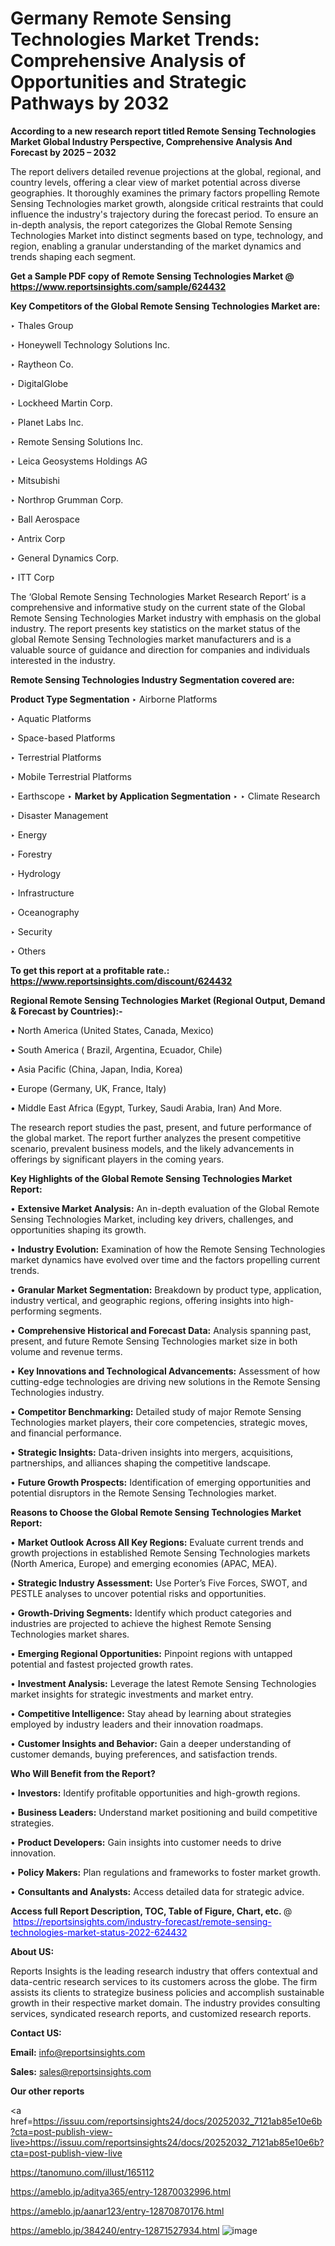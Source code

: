 # Germany Remote Sensing Technologies Market Trends: Comprehensive Analysis of Opportunities and Strategic Pathways by 2032

<strong>According to a new research report titled Remote Sensing Technologies Market Global Industry Perspective, Comprehensive Analysis And Forecast by 2025 – 2032</strong>

The report delivers detailed revenue projections at the global, regional, and country levels, offering a clear view of market potential across diverse geographies. It thoroughly examines the primary factors propelling Remote Sensing Technologies market growth, alongside critical restraints that could influence the industry's trajectory during the forecast period. To ensure an in-depth analysis, the report categorizes the Global Remote Sensing Technologies Market into distinct segments based on type, technology, and region, enabling a granular understanding of the market dynamics and trends shaping each segment.

<strong>Get a Sample PDF copy of Remote Sensing Technologies Market </strong><strong>@<a href=https://www.reportsinsights.com/sample/624432 style=color:#0000ff;> https://www.reportsinsights.com/sample/624432</a></strong></font>

<strong>Key Competitors of the Global Remote Sensing Technologies Market are:</strong>

‣ Thales Group

‣ Honeywell Technology Solutions Inc.

‣ Raytheon Co.

‣ DigitalGlobe

‣ Lockheed Martin Corp.

‣ Planet Labs Inc.

‣ Remote Sensing Solutions Inc.

‣ Leica Geosystems Holdings AG

‣ Mitsubishi

‣ Northrop Grumman Corp.

‣ Ball Aerospace

‣ Antrix Corp

‣ General Dynamics Corp.

‣ ITT Corp

The ‘Global Remote Sensing Technologies Market Research Report’ is a comprehensive and informative study on the current state of the Global Remote Sensing Technologies Market industry with emphasis on the global industry. The report presents key statistics on the market status of the global Remote Sensing Technologies market manufacturers and is a valuable source of guidance and direction for companies and individuals interested in the industry.

<strong>Remote Sensing Technologies Industry Segmentation covered are:</strong>

<strong>Product Type Segmentation</strong>
‣
Airborne Platforms

‣ Aquatic Platforms

‣ Space-based Platforms

‣ Terrestrial Platforms

‣ Mobile Terrestrial Platforms

‣ Earthscope
‣ 
<strong>Market by Application Segmentation</strong>
‣
‣  Climate Research

‣ Disaster Management

‣ Energy

‣ Forestry

‣ Hydrology

‣ Infrastructure

‣ Oceanography

‣ Security

‣ Others

<strong>To get this report at a profitable rate.: <a href=https://www.reportsinsights.com/discount/624432 style=color:#0000ff;>https://www.reportsinsights.com/discount/624432</a></strong></font>

<strong>Regional Remote Sensing Technologies Market (Regional Output, Demand &amp; Forecast by Countries):-</strong>

• North America (United States, Canada, Mexico)

• South America ( Brazil, Argentina, Ecuador, Chile)

• Asia Pacific (China, Japan, India, Korea)

• Europe (Germany, UK, France, Italy)

• Middle East Africa (Egypt, Turkey, Saudi Arabia, Iran) And More.

The research report studies the past, present, and future performance of the global market. The report further analyzes the present competitive scenario, prevalent business models, and the likely advancements in offerings by significant players in the coming years.

<strong>Key Highlights of the Global Remote Sensing Technologies Market Report:</strong>

• <strong>Extensive Market Analysis:</strong> An in-depth evaluation of the Global Remote Sensing Technologies Market, including key drivers, challenges, and opportunities shaping its growth.

• <strong>Industry Evolution:</strong> Examination of how the Remote Sensing Technologies market dynamics have evolved over time and the factors propelling current trends.

• <strong>Granular Market Segmentation:</strong> Breakdown by product type, application, industry vertical, and geographic regions, offering insights into high-performing segments.

• <strong>Comprehensive Historical and Forecast Data:</strong> Analysis spanning past, present, and future Remote Sensing Technologies market size in both volume and revenue terms.

• <strong>Key Innovations and Technological Advancements:</strong> Assessment of how cutting-edge technologies are driving new solutions in the Remote Sensing Technologies industry.

• <strong>Competitor Benchmarking:</strong> Detailed study of major Remote Sensing Technologies market players, their core competencies, strategic moves, and financial performance.

• <strong>Strategic Insights:</strong> Data-driven insights into mergers, acquisitions, partnerships, and alliances shaping the competitive landscape.

• <strong>Future Growth Prospects:</strong> Identification of emerging opportunities and potential disruptors in the Remote Sensing Technologies market.

<strong>Reasons to Choose the Global Remote Sensing Technologies Market Report:</strong>

• <strong>Market Outlook Across All Key Regions:</strong> Evaluate current trends and growth projections in established Remote Sensing Technologies markets (North America, Europe) and emerging economies (APAC, MEA).

• <strong>Strategic Industry Assessment:</strong> Use Porter’s Five Forces, SWOT, and PESTLE analyses to uncover potential risks and opportunities.

• <strong>Growth-Driving Segments:</strong> Identify which product categories and industries are projected to achieve the highest Remote Sensing Technologies market shares.

• <strong>Emerging Regional Opportunities:</strong> Pinpoint regions with untapped potential and fastest projected growth rates.

• <strong>Investment Analysis:</strong> Leverage the latest Remote Sensing Technologies market insights for strategic investments and market entry.

• <strong>Competitive Intelligence:</strong> Stay ahead by learning about strategies employed by industry leaders and their innovation roadmaps.

• <strong>Customer Insights and Behavior:</strong> Gain a deeper understanding of customer demands, buying preferences, and satisfaction trends.

<strong>Who Will Benefit from the Report?</strong>

• <strong>Investors:</strong> Identify profitable opportunities and high-growth regions.

• <strong>Business Leaders:</strong> Understand market positioning and build competitive strategies.

• <strong>Product Developers:</strong> Gain insights into customer needs to drive innovation.

• <strong>Policy Makers:</strong> Plan regulations and frameworks to foster market growth.

• <strong>Consultants and Analysts:</strong> Access detailed data for strategic advice.
</ul>
<strong>Access full Report Description, TOC, Table of Figure, Chart, etc. </strong>@  <a href=https://reportsinsights.com/industry-forecast/remote-sensing-technologies-market-status-2022-624432 style=color:#0000ff;>https://reportsinsights.com/industry-forecast/remote-sensing-technologies-market-status-2022-624432</a></font>

<strong><strong>About US</strong>:</strong>

Reports Insights is the leading research industry that offers contextual and data-centric research services to its customers across the globe. The firm assists its clients to strategize business policies and accomplish sustainable growth in their respective market domain. The industry provides consulting services, syndicated research reports, and customized research reports.

<strong>Contact US:</strong>

<p class=""""><b>Email:</b> <a href=mailto:info@reportsinsights.com>info@reportsinsights.com</a></p>
<p class=""""><b>Sales:</b> <a href=mailto:sales@reportsinsights.com>sales@reportsinsights.com</a></p>

<strong>Our other reports</strong>

<a href=https://issuu.com/reportsinsights24/docs/20252032_7121ab85e10e6b?cta=post-publish-view-live>https://issuu.com/reportsinsights24/docs/20252032_7121ab85e10e6b?cta=post-publish-view-live</a>

<a href=https://tanomuno.com/illust/165112>https://tanomuno.com/illust/165112</a>

<a href=https://ameblo.jp/aditya365/entry-12870032996.html>https://ameblo.jp/aditya365/entry-12870032996.html</a>

<a href=https://ameblo.jp/aanar123/entry-12870870176.html>https://ameblo.jp/aanar123/entry-12870870176.html</a>

<a href=https://ameblo.jp/384240/entry-12871527934.html>https://ameblo.jp/384240/entry-12871527934.html</a>
![image](https://github.com/user-attachments/assets/a56771c1-2e79-481b-9737-ba47a82fc752)
